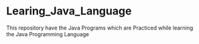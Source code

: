 # Learing_Java_Language
This repository have the Java Programs which are Practiced while learning the Java Programming Language
